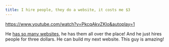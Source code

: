 ```yaml
---
title: I hire people, they do a website, it costs me $3
---
```


https://www.youtube.com/watch?v=PkcqAkvZKlo&autoplay=1

He [has so many websites](https://www.youtube.com/watch?v=LFhHxmDOz38), he has them all over the place! And he just hires people for three dollars. He can build my next website. This guy is amazing!